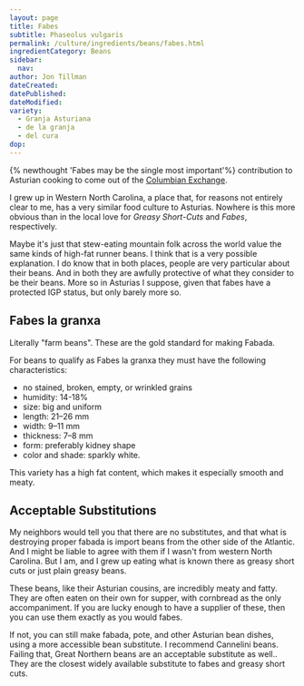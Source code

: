 ```yaml
---
layout: page
title: Fabes
subtitle: Phaseolus vulgaris
permalink: /culture/ingredients/beans/fabes.html
ingredientCategory: Beans
sidebar:
  nav: 
author: Jon Tillman
dateCreated: 
datePublished: 
dateModified: 
variety:
  - Granja Asturiana
  - de la granja
  - del cura
dop: 
---
```

{% newthought 'Fabes may be the single most important'%} contribution to Asturian cooking to come out of the [Columbian Exchange](/culture/history/early-modern/columbian-exchange.html).

I grew up in Western North Carolina, a place that, for reasons not entirely clear to me, has a very similar food culture to Asturias. Nowhere is this more obvious than in the local love for *Greasy Short-Cuts* and *Fabes*, respectively.

Maybe it's just that stew-eating mountain folk across the world value the same kinds of high-fat runner beans. I think that is a very possible explanation. I do know that in both places, people are very particular about their beans. And in both they are awfully protective of what they consider to be their beans. More so in Asturias I suppose, given that fabes have a protected IGP status, but only barely more so.


## Fabes la granxa

Literally "farm beans". These are the gold standard for making Fabada.

For beans to qualify as Fabes la granxa they must have the following characteristics:
- no stained, broken, empty, or wrinkled grains
- humidity: 14-18%
- size: big and uniform
- length: 21–26 mm
- width: 9–11 mm
- thickness: 7–8 mm
- form: preferably kidney shape
- color and shade: sparkly white.

This variety has a high fat content, which makes it especially smooth and meaty.

## Acceptable Substitutions

My neighbors would tell you that there are no substitutes, and that what is destroying proper fabada is import beans from the other side of the Atlantic. And I might be liable to agree with them if I wasn't from western North Carolina. But I am, and I grew up eating what is known there as greasy short cuts or just plain greasy beans.

These beans, like their Asturian cousins, are incredibly meaty and fatty. They are often eaten on their own for supper, with cornbread as the only accompaniment. If you are lucky enough to have a supplier of these, then you can use them exactly as you would fabes.

If not, you can still make fabada, pote, and other Asturian bean dishes, using a more accessible bean substitute. I recommend Cannelini beans. Failing that, Great Northern beans are an acceptable substitute as well.. They are the closest widely available substitute to fabes and greasy short cuts. 